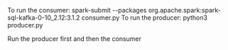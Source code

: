 To run the consumer: spark-submit --packages org.apache.spark:spark-sql-kafka-0-10_2.12:3.1.2 consumer.py
To run the producer: python3 producer.py

Run the producer first and then the consumer
